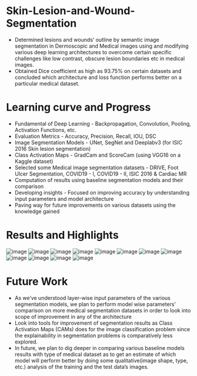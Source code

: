 # Skin-Lesion-and-Wound-Segmentation
* Determined lesions and wounds’ outline by semantic image segmentation in Dermoscopic and Medical images using and modifying various deep learning architectures to overcome certain specific challenges like low contrast, obscure lesion boundaries
etc in medical images.</Br>
* Obtained Dice coefficient as high as 93.75% on certain datasets and concluded which architecture and loss function performs
better on a particular medical dataset.</Br>

# Learning curve and Progress
* Fundamental of Deep Learning - Backpropagation, Convolution, Pooling, Activation Functions, etc. </Br>
* Evaluation Metrics - Accuracy, Precision, Recall, IOU, DSC </Br>
* Image Segmentation Models - UNet, SegNet and Deeplabv3 (for ISIC 2016 Skin lesion segmentation) </Br>
* Class Activation Maps - GradCam and ScoreCam (using VGG16 on a Kaggle dataset) </Br>
* Selected some Medical image segmentation datasets - DRIVE, Foot Ulcer Segmentation, COVID19 - I, COVID19 - II, ISIC 2016 & Cardiac MR  </Br>
* Computation of results using baseline segmentation models and their comparison </Br>
* Developing insights - Focused on improving accuracy by understanding input parameters and model architecture </Br>
* Paving way for future improvements on various datasets using the knowledge gained </Br>

# Results and Highlights 
![image](https://user-images.githubusercontent.com/71214127/197967196-78b93ebb-32e9-4690-9a4f-18bc165faedb.png)
![image](https://user-images.githubusercontent.com/71214127/197967312-fe930891-f524-4c42-bd4a-3a3d88af9f81.png)
![image](https://user-images.githubusercontent.com/71214127/197967375-86744e18-ab94-4d8c-a271-0a24b1be24e6.png)
![image](https://user-images.githubusercontent.com/71214127/197967464-5eea161c-d83d-4256-881d-d60e57aeb826.png)
![image](https://user-images.githubusercontent.com/71214127/197967559-a8735fb1-358a-48ad-af9e-fcdb7142034b.png)
![image](https://user-images.githubusercontent.com/71214127/197967811-83d7fcd8-d677-4831-933a-83d40fa367b1.png)
![image](https://user-images.githubusercontent.com/71214127/197967886-55f6b168-8f52-4dab-8fae-e4fac2efc1c9.png)
![image](https://user-images.githubusercontent.com/71214127/197967974-e12affbc-b2e7-4aa5-b64b-42e2f2f29093.png)
![image](https://user-images.githubusercontent.com/71214127/197968075-8693d846-0c63-4d77-afde-8be55e229323.png)
![image](https://user-images.githubusercontent.com/71214127/197968132-e87f48a4-9191-486f-a86f-f8f88a1b03f1.png)
![image](https://user-images.githubusercontent.com/71214127/197968233-1843b18b-02a8-4711-80dc-845a39b15fd7.png)
![image](https://user-images.githubusercontent.com/71214127/197968291-c15d7cf4-6192-44ca-b0bb-279b3d6b8d8c.png)
</Br>
# Future Work  
* As we’ve understood  layer-wise input parameters of the various segmentation models, we plan to perform model wise parameters’ comparison on more medical segmentation datasets in order to look into scope of improvement in any of the architecture</Br>
* Look into tools for improvement of segmentation results as Class Activation Maps (CAMs) does for the image classification problem since the explainability in segmentation problems is comparatively less explored.</Br>
* In future, we plan to dig deeper in comparing  various baseline models results with type of medical dataset as to get an estimate of which model will perform better by doing some qualitative(image shape, type, etc.) analysis of the training and the test data’s images.</Br> 


